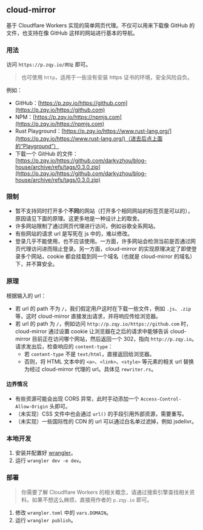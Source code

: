 ## cloud-mirror

基于 Cloudflare Workers 实现的简单网页代理。不仅可以用来下载像 GitHub 的文件，也支持在像 GitHub 这样的网站进行基本的导航。

### 用法

访问 `https://p.zqy.io/网址` 即可。

> 也可使用 `http`，适用于一些没有安装 https 证书的环境，安全风险自负。

例如：

- GitHub：[https://p.zqy.io/https://github.com](https://p.zqy.io/https://github.com)
- NPM：[https://p.zqy.io/https://npmjs.com](https://p.zqy.io/https://npmjs.com)
- Rust Playground：[https://p.zqy.io/https://www.rust-lang.org/](https://p.zqy.io/https://www.rust-lang.org/)（进去后点上面的“Playground”）
- 下载一个 GitHub 的文件：[https://p.zqy.io/https://github.com/darkyzhou/blog-house/archive/refs/tags/0.3.0.zip](https://p.zqy.io/https://github.com/darkyzhou/blog-house/archive/refs/tags/0.3.0.zip)

### 限制

- 暂不支持同时打开多个**不同**的网站（打开多个相同网站的标签页是可以的），原因请见下面的原理。这更多地是一种设计上的取舍。
- 许多网站限制了通过网页代理进行访问，例如谷歌全系网站。
- 有些网站的请求 url 是写死在 js 中的，难以修改。
- 登录几乎不能使用，也不应该使用。一方面，许多网站会检测当前是否通过网页代理访问进而阻止登录。另一方面，cloud-mirror 的实现原理决定了即使登录多个网站，cookie 都会挂载到同一个域名（也就是 cloud-mirror 的域名）下，并不算安全。

### 原理

根据输入的 url：

- 若 url 的 path 不为 `/`，我们假定用户这时在下载一些文件，例如 `.js`、`.zip` 等，这时 cloud-mirror 直接发出请求，并将响应传给浏览器。
- 若 url 的 path 为 `/`，例如访问 `http://p.zqy.io/https://github.com` 时，cloud-mirror 通过设置 cookie 让浏览器在之后的请求中能够告诉 cloud-mirror 目前正在访问哪个网站，然后返回一个 302，指向 `http://p.zqy.io`。请求发出后，检查响应的 `content-type`：
  - 若 `content-type` 不是 `text/html`，直接返回给浏览器。
  - 否则，将 HTML 文本中的 `<a>`、`<link>`、`<style>` 等元素的相关 url 替换为经过 cloud-mirror 代理的 url。具体见 `rewriter.rs`。

#### 边界情况

- 有些资源可能会出现 CORS 异常，此时手动添加一个 `Access-Control-Allow-Origin` 头即可。
- （未实现）CSS 文件中也会通过 `url()` 的手段引用外部资源，需要重写。
- （未实现）一些国际性的 CDN 的 url 可以通过白名单过滤掉，例如 jsdelivr。

### 本地开发

1. 安装并配置好 [wrangler](https://github.com/cloudflare/wrangler)。
2. 运行 `wrangler dev -e dev`。

### 部署

> 你需要了解 Cloudflare Workers 的相关概念，请通过搜索引擎查找相关资料。如果不想这么麻烦，直接用作者的 `p.zqy.io` 即可。

1. 修改 `wrangler.toml` 中的 `vars.DOMAIN`。
2. 运行 `wrangler publish`。
